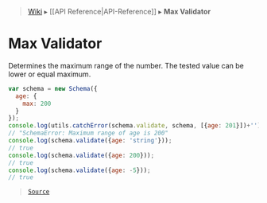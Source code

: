 > [Wiki](Home) ▸ [[API Reference|API-Reference]] ▸ **Max Validator**

# Max Validator

Determines the maximum range of the number.
The tested value can be lower or equal maximum.
```javascript
var schema = new Schema({
  age: {
    max: 200
  }
});
console.log(utils.catchError(schema.validate, schema, [{age: 201}])+'');
// "SchemaError: Maximum range of age is 200"
console.log(schema.validate({age: 'string'}));
// true
console.log(schema.validate({age: 200}));
// true
console.log(schema.validate({age: -5}));
// true
```

> [`Source`](/Neft-io/neft/blob/11ce61113abf36cfee4cca0e72112ab5bff468a7/src/schema/validators/max.litcoffee#max-validator)

